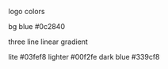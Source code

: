 logo colors

  bg blue #0c2840

three line linear gradient

  lite #03fef8
  lighter #00f2fe
  dark blue #339cf8